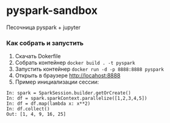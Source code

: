 # pyspark-sandbox
Песочница pyspark + jupyter

### Как собрать и запустить

1. Скачать Dokerfile
2. Собрать контейнер `docker build . -t pyspark`
3. Запустить контейнер `docker run -d -p 8888:8888 pyspark`
4. Открыть в браузере [http://locahost:8888](http://localhost:8888)
5. Пример инициализации сессии:
```
In: spark = SparkSession.builder.getOrCreate()
In: df = spark.sparkContext.parallelize([1,2,3,4,5])
In: df = df.map(lambda x: x**2)
In: df.collect()
Out: [1, 4, 9, 16, 25]
```
